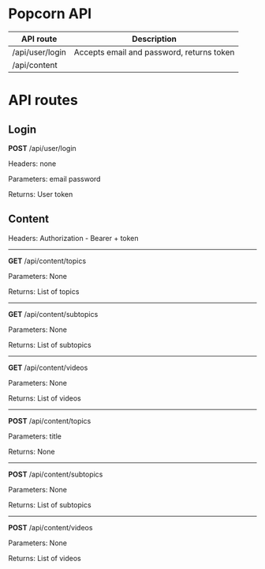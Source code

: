 # Popcorn API

| API route  | Description  |
|---|---|
| /api/user/login  | Accepts email and password, returns token |
| /api/content


# API routes

## Login
**POST** /api/user/login 

Headers: none

Parameters:
email
password

Returns: 
User token

## Content


Headers: 
Authorization - Bearer + token


---

**GET** /api/content/topics

Parameters: None

Returns: List of topics

---

**GET** /api/content/subtopics

Parameters: None

Returns: List of subtopics

---

**GET** /api/content/videos

Parameters: None

Returns: List of videos

---


**POST** /api/content/topics

Parameters: title

Returns: None

---

**POST** /api/content/subtopics

Parameters: None

Returns: List of subtopics

---

**POST** /api/content/videos

Parameters: None

Returns: List of videos